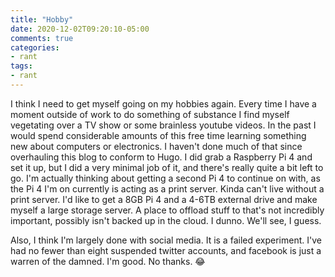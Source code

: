 ```yaml
---
title: "Hobby"
date: 2020-12-02T09:20:10-05:00
comments: true
categories:
- rant
tags:
- rant
---
```


I think I need to get myself going on my hobbies again. Every time I have a moment outside of work to do something of substance I find myself vegetating over a TV show or some brainless youtube videos. In the past I would spend considerable amounts of this free time learning something new about computers or electronics. I haven't done much of that since overhauling this blog to conform to Hugo. I did grab a Raspberry Pi 4 and set it up, but I did a very minimal job of it, and there's really quite a bit left to go. I'm actually thinking about getting a second Pi 4 to continue on with, as the Pi 4 I'm on currently is acting as a print server. Kinda can't live without a print server. I'd like to get a 8GB Pi 4 and a 4-6TB external drive and make myself a large storage server. A place to offload stuff to that's not incredibly important, possibly isn't backed up in the cloud. I dunno. We'll see, I guess.

Also, I think I'm largely done with social media. It is a failed experiment. I've had no fewer than eight suspended twitter accounts, and facebook is just a warren of the damned. I'm good. No thanks. 😂

